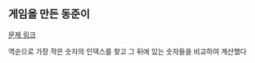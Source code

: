 ## 게임을 만든 동준이

[문제 링크](https://www.acmicpc.net/problem/2847)

역순으로 가장 작은 숫자의 인덱스를 찾고 그 뒤에 있는 숫자들을 비교하여 계산했다